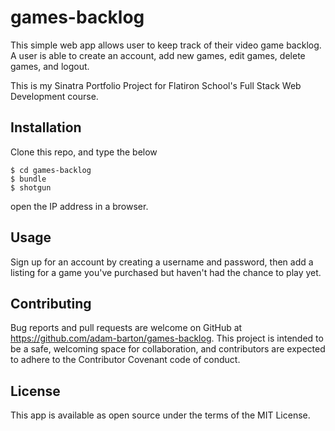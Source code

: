 # games-backlog

This simple web app allows user to keep track of their video game backlog. A user is able to create an account, add new games, edit games, delete games, and logout.  

This is my Sinatra Portfolio Project for Flatiron School's Full Stack Web Development course.

## Installation

Clone this repo, and type the below

    $ cd games-backlog
    $ bundle
    $ shotgun

open the IP address in a browser.

## Usage

Sign up for an account by creating a username and password, then add a listing for a game you've purchased but haven't had the chance to play yet. 

    
## Contributing

Bug reports and pull requests are welcome on GitHub at https://github.com/adam-barton/games-backlog. This project is intended to be a safe, welcoming space for collaboration, and contributors are expected to adhere to the Contributor Covenant code of conduct.

## License

This app is available as open source under the terms of the MIT License.
